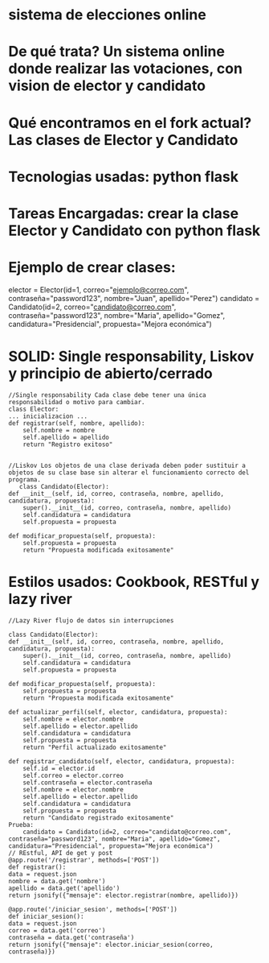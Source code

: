 # sistema de elecciones online 
# De qué trata? Un sistema online donde realizar las votaciones, con vision de elector y candidato
# Qué encontramos en el fork actual? Las clases de Elector y Candidato
# Tecnologias usadas: python flask
# Tareas Encargadas: crear la clase Elector y Candidato con python flask

# Ejemplo de crear clases: 
elector = Elector(id=1, correo="ejemplo@correo.com", contraseña="password123", nombre="Juan", apellido="Perez")
candidato = Candidato(id=2, correo="candidato@correo.com", contraseña="password123", nombre="Maria", apellido="Gomez",
candidatura="Presidencial", propuesta="Mejora económica")

# SOLID: Single responsability, Liskov y principio de abierto/cerrado
    //Single responsability Cada clase debe tener una única responsabilidad o motivo para cambiar. 
    class Elector:
    ... inicializacion ...
    def registrar(self, nombre, apellido):
        self.nombre = nombre
        self.apellido = apellido
        return "Registro exitoso"

        
    //Liskov Los objetos de una clase derivada deben poder sustituir a objetos de su clase base sin alterar el funcionamiento correcto del programa.
       class Candidato(Elector):
    def __init__(self, id, correo, contraseña, nombre, apellido, candidatura, propuesta):
        super().__init__(id, correo, contraseña, nombre, apellido)
        self.candidatura = candidatura
        self.propuesta = propuesta

    def modificar_propuesta(self, propuesta):
        self.propuesta = propuesta
        return "Propuesta modificada exitosamente"
# Estilos usados: Cookbook, RESTful y lazy river
    //Lazy River flujo de datos sin interrupciones

    class Candidato(Elector):
    def __init__(self, id, correo, contraseña, nombre, apellido, candidatura, propuesta):
        super().__init__(id, correo, contraseña, nombre, apellido)
        self.candidatura = candidatura
        self.propuesta = propuesta

    def modificar_propuesta(self, propuesta):
        self.propuesta = propuesta
        return "Propuesta modificada exitosamente"

    def actualizar_perfil(self, elector, candidatura, propuesta):
        self.nombre = elector.nombre
        self.apellido = elector.apellido
        self.candidatura = candidatura
        self.propuesta = propuesta
        return "Perfil actualizado exitosamente"

    def registrar_candidato(self, elector, candidatura, propuesta):
        self.id = elector.id
        self.correo = elector.correo
        self.contraseña = elector.contraseña
        self.nombre = elector.nombre
        self.apellido = elector.apellido
        self.candidatura = candidatura
        self.propuesta = propuesta
        return "Candidato registrado exitosamente"
    Prueba: 
        candidato = Candidato(id=2, correo="candidato@correo.com", contraseña="password123", nombre="Maria", apellido="Gomez", candidatura="Presidencial", propuesta="Mejora económica")
    // REstful, API de get y post
    @app.route('/registrar', methods=['POST'])
    def registrar():
    data = request.json
    nombre = data.get('nombre')
    apellido = data.get('apellido')
    return jsonify({"mensaje": elector.registrar(nombre, apellido)})

    @app.route('/iniciar_sesion', methods=['POST'])
    def iniciar_sesion():
    data = request.json
    correo = data.get('correo')
    contraseña = data.get('contraseña')
    return jsonify({"mensaje": elector.iniciar_sesion(correo, contraseña)})
